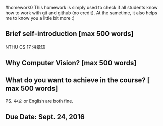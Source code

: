 #homework0
This homework is simply used to check if all students know how to work with git and github (no credit).
At the sametime, it also helps me to know you a little bit more :)

## Brief self-introduction [max 500 words]
NTHU CS 17 洪章瑋

## Why Computer Vision? [max 500 words]

## What do you want to achieve in the course? [ max 500 words]

PS. 中文 or English are both fine.

## Due Date: Sept. 24, 2016
